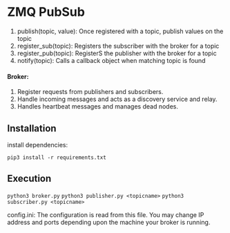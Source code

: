 # ZMQ PubSub
1. publish(topic, value): Once registered with a topic, publish values on the topic
2. register_sub(topic): Registers the subscriber with the broker for a topic
3. register_pub(topic): RegisterS the publisher with the broker for a topic
4. notify(topic): Calls a callback object when matching topic is found

#### Broker:
1. Register requests from publishers and subscribers.
2. Handle incoming messages and acts as a discovery service and relay.
3. Handles heartbeat messages and manages dead nodes.

## Installation
install dependencies:
```
pip3 install -r requirements.txt
```

## Execution
```python3 broker.py```
```python3 publisher.py <topicname>```
```python3 subscriber.py <topicname>```

config.ini: The configuration is read from this file. You may change IP address and ports depending upon the machine your broker is running.